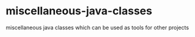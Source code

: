 # miscellaneous-java-classes
miscellaneous java classes which can be used as tools for other projects
